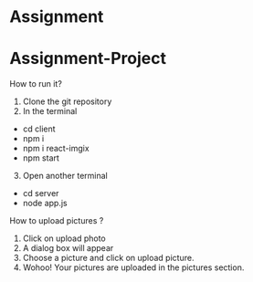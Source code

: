 # Assignment
# Assignment-Project

How to run it?
1. Clone the git repository
2. In the terminal 
  * cd client
  * npm i 
  * npm i react-imgix
  * npm start
 3. Open another terminal
  * cd server
  * node app.js
 
 How to upload pictures ?
 1. Click on upload photo 
 2. A dialog box will appear
 3. Choose a picture and click on upload picture.
 4.  Wohoo! Your pictures are uploaded in the pictures section.
 
 
